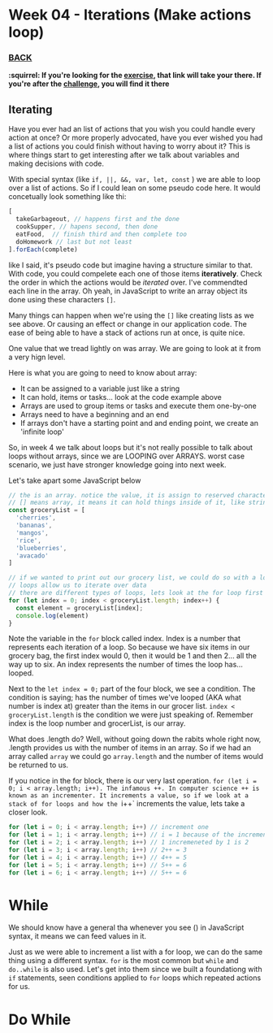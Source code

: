 # Week 04 - Iterations (Make actions loop)

### [BACK](../../)

**:squirrel: If you're looking for the [exercise](./exercises/index.md), that link will take your there. If you're after the [challenge](./challenges/index.md), you will find it there**

## Iterating

Have you ever had an list of actions that you wish you could handle every action at once? Or more properly advocated, have you ever wished you had a list of actions you could finish without having to worry about it? This is where things start to get interesting after we talk about variables and making decisions with code.

With special syntax (like `if, ||, &&, var, let, const` ) we are able to loop over a list of actions. So if I could lean on some pseudo code here. It would concetually look something like thi:

```js
[
  takeGarbageout, // happens first and the done
  cookSupper, // hapens second, then done
  eatFood,  // finish third and then complete too
  doHomework // last but not least
].forEach(complete)

```

like I said, it's pseudo code but imagine having a structure similar to that. With code, you could compelete each one of those items **iteratively**. Check the order in which the actions would be *iterated* over. I've commendted each line in the array. Oh yeah, in JavaScript to write an array object its done using these characters `[]`.

Many things can happen when we're using the `[]` like creating lists as we see above. Or causing an effect or change in our application code. The ease of being able to have a stack of actions run at once, is quite nice. 

One value that we tread lightly on was array. We are going to look at it from a very hign level. 

Here is what you are going to need to know about array:
  * It can be assigned to a variable just like a string
  * It can hold, items or tasks... look at the code example above
  * Arrays are used to group items or tasks and execute them one-by-one
  * Arrays need to have a beginning and an end
  * If arrays don't have a starting point and and ending point, we create an 'infinite loop'

So, in week 4 we talk about loops but it's not really possible to talk about loops without arrays, since we are LOOPING over ARRAYS. worst case scenario, we just have stronger knowledge going into next week.

Let's take apart some JavaScript below

```js
// the is an array. notice the value, it is assign to reserved characters []
// [] means array, it means it can hold things inside of it, like strings (and much more complex items)
const groceryList = [
  'cherries',
  'bananas',
  'mangos',
  'rice',
  'blueberries',
  'avacado'
]

// if we wanted to print out our grocery list, we could do so with a loop
// loops allow us to iterate over data
// there are different types of loops, lets look at the for loop first
for (let index = 0; index < groceryList.length; index++) {
  const element = groceryList[index];
  console.log(element)
}
```

Note the variable in the `for` block called index. Index is a number that represents each iteration of a loop. So because we have six items in our grocery bag, the first index would 0, then it would be 1 and then 2... all the way up to six. An index represents the number of times the loop has... looped.

Next to the `let index = 0;` part of the four block, we see a condition. The condition is saying; has the number of times we've looped (AKA what number is index at) greater than the items in our grocer list. `index < groceryList.length` is the condition we were just speaking of. Remember index is the loop number and grocerList, is our array.

What does .length do? Well, without going down the rabits whole right now, .length provides us with the number of items in an array. So if we had an array called `array` we could go `array.length` and the number of items would be returned to us.

If you notice in the for block, there is our very last operation. `for (let i = 0; i < array.length; i++). The infamous ++. In computer science ++ is known as an incrementer. It increments a value, so if we look at a stack of for loops and how the `i++` increments the value, lets take a closer look.

```js
for (let i = 0; i < array.length; i++) // increment one
for (let i = 1; i < array.length; i++) // i = 1 because of the incrementer at the end i++
for (let i = 2; i < array.length; i++) // 1 incremeneted by 1 is 2
for (let i = 3; i < array.length; i++) // 2++ = 3
for (let i = 4; i < array.length; i++) // 4++ = 5
for (let i = 5; i < array.length; i++) // 5++ = 6
for (let i = 6; i < array.length; i++) // 5++ = 6
```

# While
We should know have a general tha whenever you see () in JavaScript syntax, it means we can feed values in it.

Just as we were able to increment a list with a for loop, we can do the same thing using a different syntax. `for` is the most common but `while` and `do..while` is also used. Let's get into them since we built a foundationg with `if` statements, seen conditions applied to `for` loops which repeated actions for us. 

# Do While